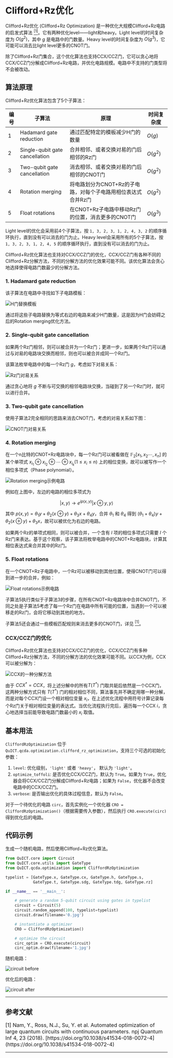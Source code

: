 # Clifford+Rz优化

Clifford+Rz优化 (Clifford+Rz Optimization) 是一种优化大规模Clifford+Rz电路的启发式算法 [<sup>[1]</sup>](#refer1)。它有两种优化level——light和heavy。Light level的时间复杂度为 $O(g^2)$，其中 $g$ 是电路中的门数量。Heavy level的时间复杂度为 $O(g^3)$，它可能可以消去比light level更多的CNOT门。

除了Clifford+Rz门集合，这个优化算法也支持CCX/CCZ门，它可以贪心地将CCX/CCZ门分解成Clifford+Rz电路，并优化电路规模。电路中不支持的门类型将不会被改动。

## 算法原理

Clifford+Rz优化算法包含了5个子算法：

|编号|子算法|原理|时间复杂度|
| --- | --- | --- | --- |
| 1 | Hadamard gate reduction | 通过匹配特定的模板减少H门的数量 | $O(g)$ |
| 2 | Single-qubit gate cancellation | 合并相邻、或者交换对易的门后相邻的Rz门 | $O(g^2)$ |
| 3 | Two-qubit gate cancellation | 消去相邻、或者交换对易的门后相邻的CNOT门 | $O(g^2)$ |
| 4 | Rotation merging | 将电路划分为CNOT+Rz的子电路，对每个子电路用相位表达式合并Rz门 | $O(g^2)$ |
| 5 | Float rotations | 在CNOT+Rz子电路中移动Rz门的位置，消去更多的CNOT门 | $O(g^3)$ |

Light level的优化会采用前4个子算法，按 `1, 3, 2, 3, 1, 2, 4, 3, 2` 的顺序循环执行，直到没有可以消去的门为止。Heavy level会采用所有的5个子算法，按 `1, 3, 2, 3, 1, 2, 4, 5` 的顺序循环执行，直到没有可以消去的门为止。


Clifford+Rz优化算法也支持对CCX/CCZ门的优化，CCX/CCZ门有各种不同的Clifford+Rz分解方法，不同的分解方法的优化效果可能不同。该优化算法会贪心地选择使得电路门数最少的分解方法。


### 1. Hadamard gate reduction

该子算法在电路中寻找如下子电路模板：

![H门替换模板](../../../assets/images/functions/QCDA/cro_h_reduce.png)

通过将这些子电路替换为等式右边的电路来减少H门数量，这是因为H门会妨碍之后的Rotation merging优化方法。

### 2. Single-qubit gate cancellation

如果两个Rz门相邻，则可以被合并为一个Rz门；更进一步，如果两个Rz门可以通过与对易的电路块交换而相邻，则也可以被合并成同一个Rz门。

该算法枚举电路中的每一个Rz门 $g$，考虑如下对易关系：

![Rz门对易关系](../../../assets/images/functions/QCDA/cro_rz_cancel.png)


通过贪心地将 $g$ 不断与可交换的相邻电路块交换，当碰到了另一个Rz门时，就可以进行合并。

### 3. Two-qubit gate cancellation


使用子算法2完全相同的思路来消去CNOT门，考虑的对易关系如下图：

![CNOT门对易关系](../../../assets/images/functions/QCDA/cro_cnot_cancel.png)

### 4. Rotation merging

在一个n比特的CNOT+Rz电路块中，每一个Rz门可以被看做在 $\mathbb{F}_2[x_1,x_2\cdots, x_n]$ 的某个单项式 $x_{i_1}\oplus x_{i_2}\oplus \cdots \oplus x_{i_k} (1\leq x_i\leq n)$ 上的相位变换，故可以被写作一个相位多项式（Phase polynomial）。

![Rotation merging示例电路](../../../assets/images/functions/QCDA/cro_merge.png)

例如在上图中，左边的电路的相位多项式为 

$$|x,y\rangle \to e^{i p(x,y)}|x\oplus y,y\rangle$$

其中 $p(x,y)=\theta_1y+\theta_2(x\oplus y)+\theta_3x+\theta_4y$，合并 $\theta_1$ 和 $\theta_4$ 得到 $(\theta_1+\theta_4)y+\theta_2(x\oplus y)+\theta_3x$，故可以被优化为右边的电路。


如果两个Rz的单项式相同，则可以被合并，一个含有 $l$ 项的相位多项式只需要 $l$ 个Rz门来表达。基于这个观察，该子算法将枚举电路中的CNOT+Rz电路块，计算其相位表达式来合并其中的Rz门。

### 5. Float rotations

在一个CNOT+Rz子电路中，一个Rz可以被移动到其他位置，使得CNOT门可以得到进一步的合并，例如：

![Float rotations示例电路](../../../assets/images/functions/QCDA/cro_float.png)

子算法5执行类似于子算法3的步骤，在所有CNOT+Rz电路块中合并CNOT门，不同之处是子算法5考虑了每一个Rz门在电路中所有可能的位置，当遇到一个可以被移走的Rz门，会将它移动到其他的地方。


子算法5还会通过一些模板匹配规则来消去更多的CNOT门，详见 [<sup>[1]</sup>](#refer1)。

### CCX/CCZ门的优化

Clifford+Rz优化算法也支持对CCX/CCZ门的优化，CCX/CCZ门有多种Clifford+Rz分解方法，不同的分解方法的优化效果可能不同。以CCX为例，CCX可以被分解为：

![CCX的一种分解方法](../../../assets/images/functions/QCDA/cro_ccx.png)

由于 $CCX^\dagger=CCX$，将上述分解中的所有$T(T^\dagger)$ 门取共轭后依然是一个CCX门，这两种分解方式只有 $T(T^\dagger)$ 门的相对相位不同，算法事先并不确定用哪一种分解，而是对每个CCX门设一个相对相位变量 $x_i$，在上述优化流程中用符号计算记录每个Rz门关于相对相位变量的表达式。当优化流程执行完后，遍历每一个CCX $i$，贪心地选择当前能导致电路门数最小的 $x_i$ 取值。

## 基本用法

`CliffordRzOptimization` 位于`QuICT.qcda.optimization.clifford_rz_optimization`，支持三个可选的初始化参数：

1.  `level`: 优化级别，`'light'` 或者 `'heavy'`， 默认为 `'light'`。
2.  `optimize_toffoli`: 是否优化CCX/CCZ门，默认为 `True`。如果为 `True`，优化器会将CCX/CCZ门分解成Clifford+Rz电路；如果为 `False`，优化器不会改变电路中的CCX/CCZ门。
3.  `verbose`: 是否输出优化的具体过程信息，默认为 `False`。

对于一个待优化的电路 `circ`，首先实例化一个优化器 `CRO = CliffordRzOptimization()`（根据需要传入参数），然后执行 `CRO.execute(circ)` 得到优化后的电路。

## 代码示例

生成一个随机电路，然后使用Clifford+Rz优化算法。

```python
from QuICT.core import Circuit
from QuICT.core.utils import GateType
from QuICT.qcda.optimization import CliffordRzOptimization

typelist = [GateType.x, GateType.cx, GateType.h, GateType.s,
            GateType.t, GateType.sdg, GateType.tdg, GateType.rz]

if __name__ == '__main__':

    # generate a random 5-qubit circuit using gates in typelist
    circuit = Circuit(5)
    circuit.random_append(100, typelist=typelist)
    circuit.draw(filename='0.jpg')

    # instantiate a optimizer
    CRO = CliffordRzOptimization()

    # optimize the circuit
    circ_optim = CRO.execute(circuit)
    circ_optim.draw(filename='1.jpg')
```

随机电路：

![circuit before](../../../assets/images/functions/QCDA/cro_0.jpg)

优化后的电路：

![circuit after](../../../assets/images/functions/QCDA/cro_1.jpg)

---

## 参考文献

<div id="refer1"></div>
<font size=3>
[1] Nam, Y., Ross, N.J., Su, Y. et al. Automated optimization of large quantum circuits with continuous parameters. npj Quantum Inf 4, 23 (2018). [https://doi.org/10.1038/s41534-018-0072-4](https://doi.org/10.1038/s41534-018-0072-4)
</font>

---